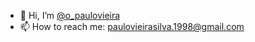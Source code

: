 - 👋 Hi, I’m [@o_paulovieira](https://twitter.com/o_paulovieira)
- 📫 How to reach me: paulovieirasilva.1998@gmail.com

<!---
opaulovieira/opaulovieira is a ✨ special ✨ repository because its `README.md` (this file) appears on your GitHub profile.
You can click the Preview link to take a look at your changes.
--->
